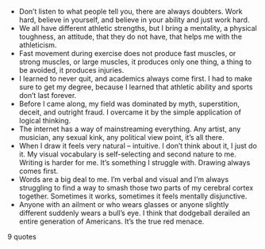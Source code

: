  - Don’t listen to what people tell you, there are always doubters. Work hard, believe in yourself, and believe in your ability and just work hard.
 - We all have different athletic strengths, but I bring a mentality, a physical toughness, an attitude, that they do not have, that helps me with the athleticism.
 - Fast movement during exercise does not produce fast muscles, or strong muscles, or large muscles, it produces only one thing, a thing to be avoided, it produces injuries.
 - I learned to never quit, and academics always come first. I had to make sure to get my degree, because I learned that athletic ability and sports don’t last forever.
 - Before I came along, my field was dominated by myth, superstition, deceit, and outright fraud. I overcame it by the simple application of logical thinking.
 - The internet has a way of mainstreaming everything. Any artist, any musician, any sexual kink, any political view point, it’s all there.
 - When I draw it feels very natural – intuitive. I don’t think about it, I just do it. My visual vocabulary is self-selecting and second nature to me. Writing is harder for me. It’s something I struggle with. Drawing always comes first.
 - Words are a big deal to me. I’m verbal and visual and I’m always struggling to find a way to smash those two parts of my cerebral cortex together. Sometimes it works, sometimes it feels mentally disjunctive.
 - Anyone with an ailment or who wears glasses or anyone slightly different suddenly wears a bull’s eye. I think that dodgeball derailed an entire generation of Americans. It’s the true red menace.

9 quotes